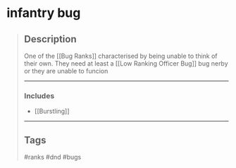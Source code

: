 # infantry bug

> ## Description
>
> One of the \[[Bug Ranks]\] characterised by being unable to think of their own.
> They need at least a \[[Low Ranking Officer Bug]\]
> bug nerby or they are unable to funcion
>
> ______________________________________________________________________
>
> ### Includes
>
> - \[[Burstling]\]
>
> ______________________________________________________________________
>
> ## Tags
>
> #ranks #dnd #bugs
